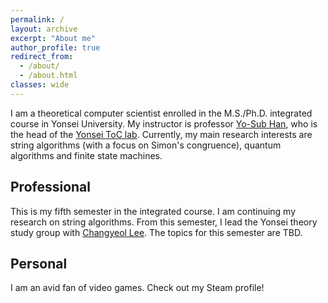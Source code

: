 ```yaml
---
permalink: /
layout: archive
excerpt: "About me"
author_profile: true
redirect_from: 
  - /about/
  - /about.html
classes: wide
---
```

I am a theoretical computer scientist enrolled in the M.S./Ph.D. integrated course in Yonsei University. My instructor is professor [Yo-Sub Han](https://toc.yonsei.ac.kr/~emmous/),
who is the head of the [Yonsei ToC lab](https://toc.yonsei.ac.kr/).
Currently, my main research interests are string algorithms (with a focus on Simon's congruence), quantum algorithms and finite state machines.

## Professional
This is my fifth semester in the integrated course.
I am continuing my research on string algorithms.
From this semester, I lead the Yonsei theory study group with [Changyeol Lee](https://chang-yeol.github.io/). The topics for this semester are TBD.

## Personal
I am an avid fan of video games.
Check out my Steam profile!
